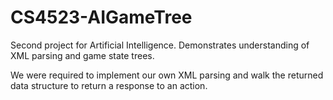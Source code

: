 CS4523-AIGameTree
=================

Second project for Artificial Intelligence. Demonstrates understanding of XML parsing and game state trees.

We were required to implement our own XML parsing and walk the returned data structure to return a response to an action.
